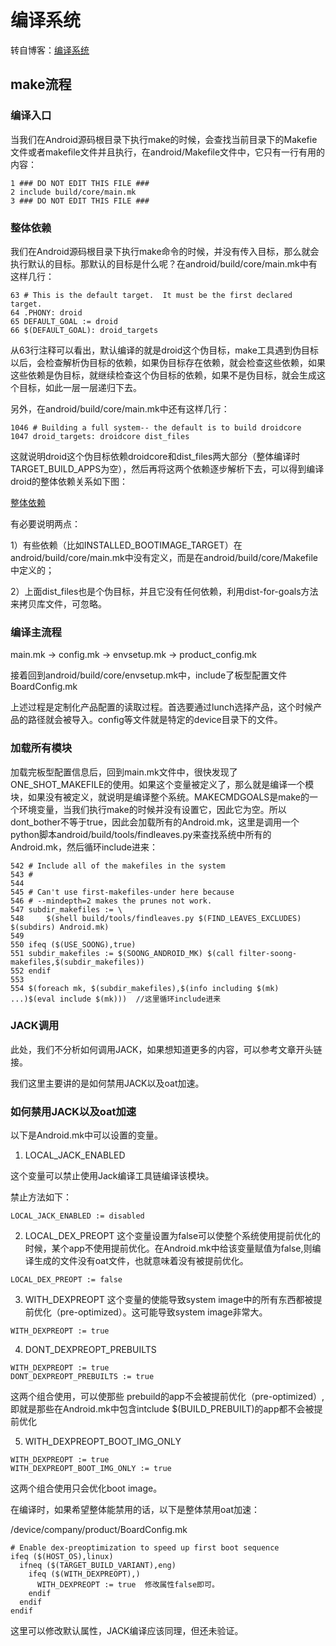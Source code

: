 # 编译系统 #

转自博客：[编译系统](http://blog.csdn.net/lizekun2010/article/details/52598105)

## make流程 ##

### 编译入口 ### 

当我们在Android源码根目录下执行make的时候，会查找当前目录下的Makefie文件或者makefile文件并且执行，在android/Makefile文件中，它只有一行有用的内容：

```
1 ### DO NOT EDIT THIS FILE ###  
2 include build/core/main.mk  
3 ### DO NOT EDIT THIS FILE ###  
```

### 整体依赖 ###

我们在Android源码根目录下执行make命令的时候，并没有传入目标，那么就会执行默认的目标。那默认的目标是什么呢？在android/build/core/main.mk中有这样几行：

```
63 # This is the default target.  It must be the first declared target.  
64 .PHONY: droid  
65 DEFAULT_GOAL := droid  
66 $(DEFAULT_GOAL): droid_targets  
```
从63行注释可以看出，默认编译的就是droid这个伪目标，make工具遇到伪目标以后，会检查解析伪目标的依赖，如果伪目标存在依赖，就会检查这些依赖，如果这些依赖是伪目标，就继续检查这个伪目标的依赖，如果不是伪目标，就会生成这个目标，如此一层一层递归下去。



另外，在android/build/core/main.mk中还有这样几行：

```
1046 # Building a full system-- the default is to build droidcore  
1047 droid_targets: droidcore dist_files  
```
这就说明droid这个伪目标依赖droidcore和dist_files两大部分（整体编译时TARGET_BUILD_APPS为空），然后再将这两个依赖逐步解析下去，可以得到编译droid的整体依赖关系如下图：

[整体依赖](./整体依赖.png)

有必要说明两点：

1）有些依赖（比如INSTALLED_BOOTIMAGE_TARGET）在android/build/core/main.mk中没有定义，而是在android/build/core/Makefile中定义的；

2）上面dist_files也是个伪目标，并且它没有任何依赖，利用dist-for-goals方法来拷贝库文件，可忽略。

### 编译主流程 ###

main.mk -> config.mk -> envsetup.mk -> product_config.mk

接着回到android/build/core/envsetup.mk中，include了板型配置文件BoardConfig.mk

上述过程是定制化产品配置的读取过程。首选要通过lunch选择产品，这个时候产品的路径就会被导入。config等文件就是特定的device目录下的文件。

### 加载所有模块 ###

加载完板型配置信息后，回到main.mk文件中，很快发现了ONE_SHOT_MAKEFILE的使用。如果这个变量被定义了，那么就是编译一个模块，如果没有被定义，就说明是编译整个系统。MAKECMDGOALS是make的一个环境变量，当我们执行make的时候并没有设置它，因此它为空。所以dont_bother不等于true，因此会加载所有的Android.mk，这里是调用一个python脚本android/build/tools/findleaves.py来查找系统中所有的Android.mk，然后循环include进来：

```
542 # Include all of the makefiles in the system  
543 #  
544  
545 # Can't use first-makefiles-under here because  
546 # --mindepth=2 makes the prunes not work.  
547 subdir_makefiles := \  
548     $(shell build/tools/findleaves.py $(FIND_LEAVES_EXCLUDES) $(subdirs) Android.mk)  
549  
550 ifeq ($(USE_SOONG),true)  
551 subdir_makefiles := $(SOONG_ANDROID_MK) $(call filter-soong-makefiles,$(subdir_makefiles))  
552 endif  
553  
554 $(foreach mk, $(subdir_makefiles),$(info including $(mk) ...)$(eval include $(mk)))  //这里循环include进来  
```

### JACK调用 ###

此处，我们不分析如何调用JACK，如果想知道更多的内容，可以参考文章开头链接。

我们这里主要讲的是如何禁用JACK以及oat加速。

### 如何禁用JACK以及oat加速 ###

以下是Android.mk中可以设置的变量。

1. LOCAL_JACK_ENABLED

这个变量可以禁止使用Jack编译工具链编译该模块。

禁止方法如下：

```
LOCAL_JACK_ENABLED := disabled  
```

2. LOCAL_DEX_PREOPT
这个变量设置为false可以使整个系统使用提前优化的时候，某个app不使用提前优化。在Android.mk中给该变量赋值为false,则编译生成的文件没有oat文件，也就意味着没有被提前优化。

```
LOCAL_DEX_PREOPT := false  
```

3. WITH_DEXPREOPT
这个变量的使能导致system image中的所有东西都被提前优化（pre-optimized）。这可能导致system image非常大。

```
WITH_DEXPREOPT := true  
```

4. DONT_DEXPREOPT_PREBUILTS

```
WITH_DEXPREOPT := true  
DONT_DEXPREOPT_PREBUILTS := true  
```

这两个组合使用，可以使那些 prebuild的app不会被提前优化（pre-optimized）,即就是那些在Android.mk中包含intclude $(BUILD_PREBUILT)的app都不会被提前优化

5. WITH_DEXPREOPT_BOOT_IMG_ONLY

```
WITH_DEXPREOPT := true  
WITH_DEXPREOPT_BOOT_IMG_ONLY := true 
``` 

这两个组合使用只会优化boot image。


在编译时，如果希望整体能禁用的话，以下是整体禁用oat加速：

/device/company/product/BoardConfig.mk

```
# Enable dex-preoptimization to speed up first boot sequence
ifeq ($(HOST_OS),linux)
  ifneq ($(TARGET_BUILD_VARIANT),eng)
    ifeq ($(WITH_DEXPREOPT),)
      WITH_DEXPREOPT := true  修改属性false即可。
    endif
  endif
endif
```

这里可以修改默认属性，JACK编译应该同理，但还未验证。
